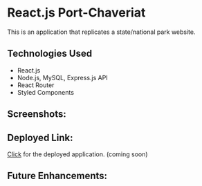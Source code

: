 # React.js Port-Chaveriat

This is an application that replicates a state/national park website.

## Technologies Used

- React.js
- Node.js, MySQL, Express.js API
- React Router
- Styled Components

## Screenshots:

## Deployed Link:

[Click]() for the deployed application. (coming soon)

## Future Enhancements:
